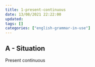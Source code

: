 ```yaml
---
title: 1-present-continuous
date: 13/08/2021 22:22:00
updated: 
tags: []
categories: ["english-grammar-in-use"]
---
```


## A - Situation
Present continuous